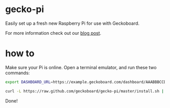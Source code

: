 gecko-pi
========

Easily set up a fresh new Raspberry Pi for use with Geckoboard.

For more information check out our [blog post](http://www.geckoboard.com/blog/geckoboard-and-raspberry-pi).

how to
======

Make sure your Pi is online. Open a terminal emulator, and run these two commands:

```bash
export DASHBOARD_URL=https://example.geckoboard.com/dashboard/AAABBBCCDDD 

curl -L https://raw.github.com/geckoboard/gecko-pi/master/install.sh | bash
```

Done!

